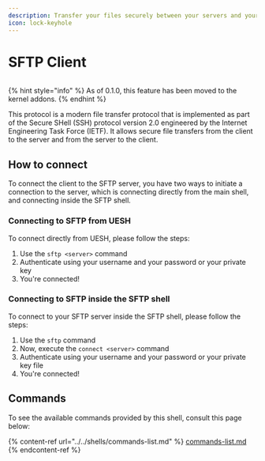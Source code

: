 ```yaml
---
description: Transfer your files securely between your servers and your PC
icon: lock-keyhole
---
```


# SFTP Client

<figure><img src="https://github.com/Aptivi-Stable-Docs/nks-manual-0.1.0/blob/main/.gitbook/assets/004-sftp.png" alt=""><figcaption></figcaption></figure>

{% hint style="info" %}
As of 0.1.0, this feature has been moved to the kernel addons.
{% endhint %}

This protocol is a modern file transfer protocol that is implemented as part of the Secure SHell (SSH) protocol version 2.0 engineered by the Internet Engineering Task Force (IETF). It allows secure file transfers from the client to the server and from the server to the client.

## How to connect

To connect the client to the SFTP server, you have two ways to initiate a connection to the server, which is connecting directly from the main shell, and connecting inside the SFTP shell.

### Connecting to SFTP from UESH

To connect directly from UESH, please follow the steps:

1. Use the `sftp <server>` command
2. Authenticate using your username and your password or your private key
3. You're connected!

### Connecting to SFTP inside the SFTP shell

To connect to your SFTP server inside the SFTP shell, please follow the steps:

1. Use the `sftp` command
2. Now, execute the `connect <server>` command
3. Authenticate using your username and your password or your private key file
4. You're connected!

## Commands

To see the available commands provided by this shell, consult this page below:

{% content-ref url="../../shells/commands-list.md" %}
[commands-list.md](../../shells/commands-list.md)
{% endcontent-ref %}
